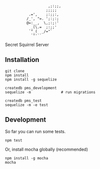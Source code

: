                         ,;:;;,
                       ;;;;;
               .=',    ;:;;:,
              /_', "=. ';:;:;
              @=:__,  \,;:;:'
                _(\.=  ;:;;'
               `"_(  _/="`
                `"'``

Secret Squirrel Server

## Installation

```
git clone
npm install
npm install -g sequelize

createdb pms_development
sequelize -m              # run migrations

createdb pms_test
sequelize -m -e test
```

## Development

So far you can run some tests.

`npm test`

Or, install mocha globally (recommended)

```
npm install -g mocha
mocha
```

